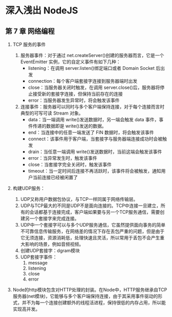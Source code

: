 # 深入浅出 NodeJS

## 第 7 章 网络编程

1. TCP 服务的事件
   1. 服务器事件：对于通过 net.createServer()创建的服务器而言，它是一个 EventEmitter 实例，它的自定义事件有如下几种：
      - listening：在调用 server.listen()绑定端口或者 Domain Socket 后出发
      - connection：每个客户端套接字连接到服务器端时出发
      - close：当服务器关闭时触发，在调用 server.close()后，服务器将停止接受新的套接字连接，但保持当前存在的连接
      - error：当服务器发生异常时，将会触发该事件
   2. 连接事件：服务器可以同时与多个客户端保持连接，对于每个连接而言时典型的可写可读 Stream 对象。
      - data：当一端调用 write()发送数据时，另一端会触发 data 事件，事件传递的数据即是 write()发送的数据。
      - end：当连接中的任意一端发送了 FIN 数据时，将会触发该事件
      - connect：该事件用于客户端，当套接字与服务器端连接成功时会被触发
      - drain：当任意一端调用 write()发送数据时，当前这端会触发该事件
      - error：当异常发生时，触发该事件
      - close：当套接字完全关闭时，触发该事件
      - timeout：当一定时间后连接不再活跃时，该事件将会被触发，通知用户当前连接已经被闲置了

2. 构建UDP服务：
   1. UDP又称用户数据包协议，与TCP一样同属于网络传输层。
   2. UDP与TCP最大的不同是UDP不是面向连接的。TCP中连接一旦建立，所有的会话都基于连接完成，客户端如果要与另一个TCP服务通信，需要创建另一个套接字来完成连接。
   3. UDP中一个套接字可以与多个UDP服务通信，它虽然提供面向事务的简单不可靠信息传输服务，在网络差的情况下存在丢包严重的问题，但是由于它无须连接，资源消耗低，处理快速且灵活，所以常用于丢包不会产生重大影响的场景，例如音频视频。
   4. 创建UDP套接字：dgram模块
   5. UDP套接字事件：
      1. message
      2. listening
      3. close
      4. error

3. Node的http模块包含对HTTP处理的封装。在Node中，HTTP服务继承自TCP服务器(net模块)，它能够与多个客户端保持连接，由于其采用事件驱动的形式，并不为每一个连接创建额外的线程活进程，保持很低的内存占用，所以能实现高并发。
